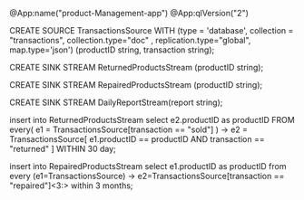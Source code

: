 @App:name("product-Management-app")
@App:qlVersion("2")

CREATE SOURCE TransactionsSource WITH (type = 'database', collection = "transactions", collection.type="doc" , replication.type="global", map.type='json') (productID string, transaction string);

CREATE SINK STREAM ReturnedProductsStream (productID string);

CREATE SINK STREAM RepairedProductsStream (productID string);

CREATE SINK STREAM DailyReportStream(report string);

insert into ReturnedProductsStream
select e2.productID as productID
FROM every( e1 = TransactionsSource[transaction == "sold"] ) ->
    e2 = TransactionsSource[ e1.productID == productID
        AND transaction == "returned" ]
    WITHIN 30 day;
    
insert into RepairedProductsStream
select e1.productID as productID
from every (e1=TransactionsSource) -> e2=TransactionsSource[transaction == "repaired"]<3:> within 3 months;
